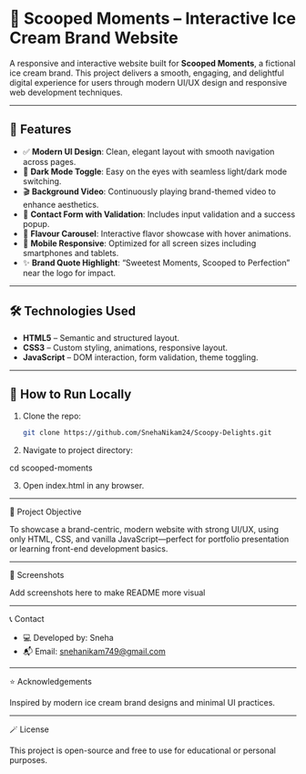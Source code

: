 # 🍨 Scooped Moments – Interactive Ice Cream Brand Website

A responsive and interactive website built for **Scooped Moments**, a fictional ice cream brand. This project delivers a smooth, engaging, and delightful digital experience for users through modern UI/UX design and responsive web development techniques.

---

## 📌 Features

- ✅ **Modern UI Design**: Clean, elegant layout with smooth navigation across pages.
- 🌙 **Dark Mode Toggle**: Easy on the eyes with seamless light/dark mode switching.
- 🎬 **Background Video**: Continuously playing brand-themed video to enhance aesthetics.
- 💬 **Contact Form with Validation**: Includes input validation and a success popup.
- 🍦 **Flavour Carousel**: Interactive flavor showcase with hover animations.
- 📱 **Mobile Responsive**: Optimized for all screen sizes including smartphones and tablets.
- ✨ **Brand Quote Highlight**: “Sweetest Moments, Scooped to Perfection” near the logo for impact.

---

## 🛠️ Technologies Used

- **HTML5** – Semantic and structured layout.
- **CSS3** – Custom styling, animations, responsive layout.
- **JavaScript** – DOM interaction, form validation, theme toggling.



---

## 🚀 How to Run Locally

1. Clone the repo:
   ```bash
   git clone https://github.com/SnehaNikam24/Scoopy-Delights.git
2. Navigate to project directory:

cd scooped-moments


3. Open index.html in any browser.




---

🎯 Project Objective

To showcase a brand-centric, modern website with strong UI/UX, using only HTML, CSS, and vanilla JavaScript—perfect for portfolio presentation or learning front-end development basics.


---

🧊 Screenshots

Add screenshots here to make README more visual


---

📞 Contact

- 💻 Developed by: Sneha 
- 📬 Email: snehanikam749@gmail.com


---

⭐ Acknowledgements

Inspired by modern ice cream brand designs and minimal UI practices.


---

🪄 License

This project is open-source and free to use for educational or personal purposes.

